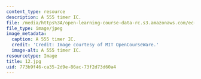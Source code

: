 ```yaml
---
content_type: resource
description: A 555 timer IC.
file: /media/https%3A/open-learning-course-data-rc.s3.amazonaws.com/ec-s06-practical-electronics-fall-2004/773b9f46ca352d9e86ac73f2d73d60a4_12.jpg
file_type: image/jpeg
image_metadata:
  caption: A 555 timer IC.
  credit: 'Credit: Image courtesy of MIT OpenCourseWare.'
  image-alt: A 555 timer IC.
resourcetype: Image
title: 12.jpg
uid: 773b9f46-ca35-2d9e-86ac-73f2d73d60a4
---
```


